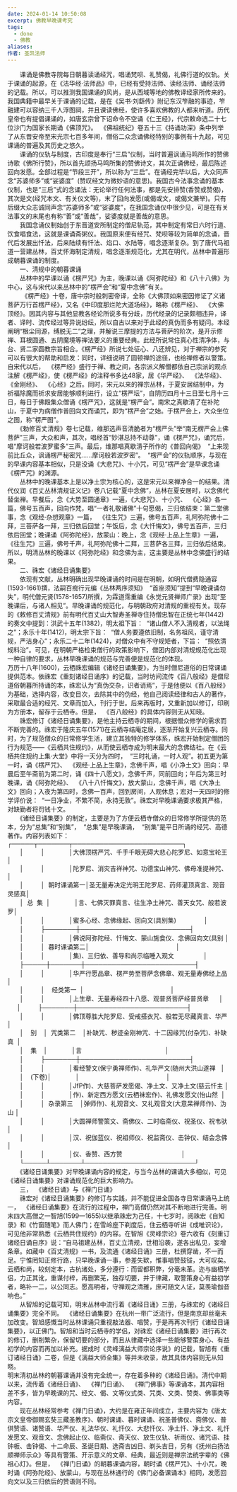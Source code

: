 ```yaml
---
date: 2024-01-14 10:50:08
excerpt: 佛教早晚课考究
tags:
  - done
  - 佛教
aliases: 
作者: 圣凯法师
---
```

　　课诵是佛教寺院每日朝暮读诵经咒，唱诵梵呗、礼赞偈，礼佛行道的仪轨。关于课诵的起源，在《法华经·法师品》中，已经有受持法师、读经法师、诵经法师的记载。所以，可以推测我国课诵的风尚，是从西域等地的佛教译经家所传来的。我国典籍中最早关于课诵的记载，是在《吴书·刘繇传》附记东汉笮融的事迹，笮融建可以容纳三千人浮图祠，并且课读佛经，使许多喜欢佛教的人都来听道。历代皇帝也有提倡课诵的，如唐玄宗曾下诏命令不空诵《仁王经》，代宗敕命选二十七位沙门为国家长期诵《佛顶咒》。  《佛祖统纪》卷五十三《持诵功深》条中列举了从东晋安帝至宋光宗七百多年间，僧俗二众念诵佛经特别的事例有十九起，可见课诵的普遍及其历史之悠久。  
　　课诵的仪轨与制度，古印度是奉行“三启”仪制，当时普遍讽诵马鸣所作的赞佛诗歌《佛所行赞》，所以首先颂扬马鸣所集的赞佛诗文，其次正诵佛经，最后陈述回向发愿。全部过程是“节段三开”，所以称为“三启”。在诵经完毕以后，大众同声念“苏婆师多”或“娑婆度”  (赞叹经文为微妙语的意思)。我国古今法事念诵的基本仪制，也是“三启”式的念诵法：无论举行任何法事，都是先安排赞(香赞或赞偈)，其次是文(经咒本文、有关仪文等)，末了回向发愿(或偈或文，或偈文兼举)。只有后缀大众志诚同声念“苏婆师多”或“娑婆度”，在我国念诵仪中很少见，可是在有关法事文的末尾也有称“善”或“善哉”，娑婆度就是善哉的意思。  
　　我国念诵仪制始创于东晋道安所制定的僧尼轨范，其中制定有常日六时行道、饮食唱食法，这就是课诵斋粥仪。我国原来便有经咒、梵呗等较为简单的念诵，晋代后发展出忏法，后来陆续有忏法、焰口、水陆等，唱念逐渐复杂。到了唐代马祖道一营建丛林，百丈怀海制定清规，唱念逐渐规范化，尤其在明代，丛林中普遍形成朝暮课诵的制度。  
　　一、清规中的朝暮课诵  
　　丛林中的早课以诵《楞严咒》为主，晚课以诵《阿弥陀经》和《八十八佛》为中心，这与宋代以来丛林中的“楞严会”和“夏中念佛”有关。  
　　 《楞严经》十卷，唐中宗时般刺密帝译，全称《大佛顶如来密因修证了义诸菩萨万行首楞严经》，又名《中印度那烂陀大道场经》，略称《楞严经》、  《大佛顶经》。因其内容与其他显教各经论所说多有分歧，历代经录的记录颇相违异，译者、译时、流传经过等异说纷纭，所以自古以来对于此经的真伪而多有疑问。本经阐明“根尘同源，缚脱无二”之理，并解说三摩提的方法与菩萨的阶次，是开示修禅、耳根圆通、五阴魔境等禅法要义的重要经典。此经所说常住真心性清净体，与台、贤二家圆教宗旨相合。《楞严经》所说七处征心、八还辨见，对于禅宗的参究可以有很大的帮助和启发：同时，详细说明了圆顿禅的途径，也给禅修者以警策。  
自宋代以后，  《楞严经》盛行于禅、教之间，各宗派义解僧都依自己宗派的观点注解《楞严经》，使《楞严经》的注释书多达48家，居《华严经》、  《法华经》、  《金刚经》、  《心经》之后。同时，宋元以来的禅宗丛林，于夏安居结制中，为祈福除魔而祈求安居能够顺利进行，设立“楞严坛”，自阴历四月十三日至七月十三日，每日于佛殿集众僧诵《楞严咒》，这就是“楞严会”。南宋之真歇清了在补陀山，于夏中为病僧作普回向文而诵咒，即为“楞严会”之始。于楞严会上，大众坐位之图，称“楞严图”。  
　　《勅修百丈清规》卷七记载，维那选声音清脆者为“楞严头”举“南无楞严会上佛菩萨”三声，大众和声，其次，唱经首“妙湛总持不动尊”，诵《楞严咒》，诵咒后，唱“摩诃般若波罗蜜多”三声。最后，维那唱真歇清子所作的《普回向偈》  “上来现前比丘众，讽诵楞严秘密咒……摩诃般若波罗密”。  “楞严会”的仪轨顺序，与现在的早课内容基本相似，只是没诵《大悲咒》、十小咒，可见“楞严会”是早课念诵《楞严咒》的渊源。  
　　丛林中的晚课基本上是以净土宗为核心的，这是宋元以来禅净合一的结果。清代仪润《百丈丛林清规证义记》卷八记载“夏中念佛”，丛林在夏安居时，以念佛代替坐禅。早餐后，念《大势至圆通章》一遍，《大悲咒》、十小咒、  《心经》各一篇，佛号五百声，回向作梵，唱“一者礼敬诸佛”十句愿偈，三归依结束：第二堂佛事，念《观经·杂想观章》一篇，  《往生咒》三遍，佛号五百声，礼阿弥陀佛十二拜，三菩萨各一拜，三归依后回堂；午饭后，念《大忏悔文》，佛号五百声，三归依后回堂；晚课诵《阿弥陀经》，放蒙山：晚上，念《观经·上品上生章》一遍，  《往生咒》三遍，佛号千声，礼阿弥陀佛十二拜，三菩萨各三拜，三归依后结束。所以，明清丛林的晚课以《阿弥陀经》和念佛为主，这主要是丛林中念佛盛行的结果。  
　　二、祩宏《诸经日诵集要》  
　　依现有文献，丛林明确出现早晚课诵的时间是在明朝，如明代僧费隐通容(1593-1661)撰，法嗣百痴行元编《丛林两序须知》  “首座须知”提到“早晚课诵勿失”，明代僧元贤(1578-1657)所撰，为霖道霈重编《永觉元贤禅师广录》出现“至晚课后，与诸人相见”。早晚课诵的规范化，与明朝政府对清规的重视有关。现存的《敕修百丈清规》前有明代百丈山大智寿圣禅寺住持僧忠智在正统七年(1442)的奏文中提到：洪武十五年(1382)，明太祖下旨：  “诸山僧人不入清规者，以法绳之”；永乐十年(1412)，明太宗下旨：  “僧人务要遵依旧制，名务祖风，谨守清规，严洁身心”；永乐二十二年(1424)，对僧众中有不守规矩者，下旨：  “照依清规料治”。可见，在明朝严格检束僧行的政策影响下，僧团内部对清规规范化出现一种自律的要求，丛林早晚课诵的规范与完善便是规范化的体现。  
万历十八年(1600)，云栖祩宏编辑《诸经日诵集要》，为当时僧尼道俗的日常课诵提供范本。依祩宏《重刻诸经日诵序》的记载，当时坊间流传《百八般经》是僧尼道俗朝暮所持诵的本，祩宏认为“真伪交杂，识者诮焉”，于是他便以《百八般经》为基础，选择内容，改变目次，去除其中的伪经，他自己阅读经律和古人的著作，采取最合适的经咒、文章而加入，刊行于世。后来再版时，又重新加以修订，印刷为方册本，留存于云栖寺。但是，  《百八般经》的具体内容则无从知晓。  
　　祩宏修订《诸经日诵集要》，是他主持云栖寺的期间，根据僧众修学的需求而不断完善的。祩宏于隆庆五年(1571)在云栖寺结庵定居，逐渐开始复兴云栖寺。同时，为了规范僧众的日常修学生活，建立其独特的修学体系，祩宏开始制定僧团的行为规范——《云栖共住规约》，从而使云栖寺成为明末最大的念佛结社。在《云栖共住规约上集·大堂》中将一天分为四时，  “三时礼诵，一时人观”。初五更为第一时，诵《楞严咒》、  《观经·上品上生章》，念佛千声，唱《小净土文》回向：早晨后至午斋前为第二时，诵《四十八愿文》，念佛千声，同前回向；午后为第三时晚课，诵《阿弥陀经》、  《八十八忏悔文》，放大蒙山，念佛千声，唱《大净土文》回向；入夜为第四时，念佛一百声，回到房间，人观休息；宏对一天四时的修学评价说：  “一日净业，不繁不简，永持无敦”。祩宏对早晚课诵要求极其严格，对缺勤者将罚钱十文。  
　　《诸经日诵集要》的制定，主要是为了方便云栖寺僧众的日常修学所提供的范本，分为“总集”和“别集”，  “总集”是早晚课诵，  “别集”是平日所诵的经咒、高德著作。内容列表如下：  
┌─────┬───────┬─────────────────────────┐  
　　│          │              │大佛顶楞严咒、千手千眼无碍大悲心陀罗尼、如意宝轮王│  
　　│          │              │陀罗尼、消灾吉祥神咒、功德宝山神咒、佛母准提神咒、│  
　　│          │  朝时课诵第一│圣无量寿决定光明王陀罗尼、药师灌顶真言、观音灵感真│  
　　│  总  集  │              │言、七佛灭罪真言、往生净土神咒、善天女咒、般若波罗│  
　　│          │              │蜜多心经、念佛缘起、回向文(具别集)                │  
　　│          ├───────┼─────────────────────────┤  
　　│          │              │佛说阿弥陀经、忏悔文、蒙山施食仪、念佛回向文(具别 │  
　　│          │  暮时课诵第二│                                                  │  
　　│          │              │集)、三归依、善导和尚示临睡入观文                 │  
　　├─────┼───────┼─────────────────────────┤  
　　│          │              │华严行愿品章、楞严势至菩萨念佛章、观无量寿佛经上品│  
　　│          │    经类第一  │                                                  │  
　　│          │              │上生章、无量寿经四十八愿、观普贤菩萨经普贤章      │  
  　│          ├───────┼─────────────────────────┤  
　　│          │              │佛顶尊胜大陀罗尼、受戒搭衣咒、般若无尽藏真言、华严│  
　　│    别    │  咒类第二    │补缺咒、秽迹金刚神咒、十二因缘咒(付杂咒)、补缺真  │  
　　│    集    │              │言                                                │  
　　│          ├───────┼─────────────────────────┤  
　　│          │              │看经警文(保宁勇禅师作)、礼华严文(随州大洪山遂禅   │  
　　│    (下卷)│              │                                                  │  
　　│          │              │JfP作)、大慈菩萨发愿偈、净土文、又净土文(慈云忏主 │  
　　│          │              │作)、新定西方愿文(云栖袜宏作)、礼佛发愿文(怡山然  │  
　　│          │  杂录第三    │弹师作)、礼观音文、又礼观音文(大意杲禅师作)、沩山 │  
　　│          │              │大圆禅师警策文、斋佛仪、二时临斋仪、祝圣仪、祝韦驮│  
　　│          │              │汉、祝伽蓝仪、祝祖师仪、祝监斋仪、击钟仪、结会念佛│  
　　│          │              │仪、香赞、西方赞                                  │  
　　└─────┴───────┴─────────────────────────┘  
　　《诸经日诵集要》对早晚课诵内容的规定，与当今丛林的课诵大多相似，可见《诸经日诵集要》对课诵规范化的巨大影响力。  
　　三，  《诸经日诵》与《禅门日诵》  
　　祩宏对《诸经日诵集要》的修订与实践，并不能促进全国各寺日常课诵马上统一，  《诸经日诵集要》在流行的过程中，禅门高僧仍然对其不断地进行完善。明末四大高僧之一智旭(1599—1655)以继承祩宏为己任，十七岁时，阅祩宏《自知录》和《竹窗随笔》而人佛门；在雪岭座下剃度后，住云栖寺听讲《成唯识论》，可见他非常熟悉《云栖共住规约》的内容。在智旭《灵峰宗论》卷六收有《刻重订诸经日诵自序》说：“自马祖建丛林，百丈立清规，世相沿袭，遂各出私见，妄增条章。如藏中《百丈清规》一书，及流通《诸经日诵》三册，杜撰穿凿，不一而足。宁惟罔知正修行路，只早晚课诵一事，参差失欵，惟事唱赞鼓钹，大可叹矣。云栖和尚，较刻定本，古杭诸处，多分遵行：而留都积弊，分毫未革。迩与幽栖学侣，力正其讹，重谋付梓，再删繁芜，独存切要，并于律藏，取警策身心有益初学者，略补一二，以公同志。愿高明者，守禅观之清雅，庶可随文人证，莫羡瑜伽音响也。”  
　　从智旭的记载可知，明末丛林中流行着《诸经日诵》三册，与祩宏的《诸经日诵集要》完全不同。  《诸经日诵集要》在杭州一带广泛流行，但是南京却丝毫未加改变。智旭感慨当时丛林课诵只重视敲法器、唱赞，于是再再次刊行《诸经日诵集要》，以正佛门。智旭和当时云栖寺的学侣，对祩宏《诸经日诵集要》进行再次的修订，删削繁杂，保留切要的部分，而且从律藏中选择一些能够警策身心、有益初学的内容而再加以补充。据成时《灵峰漓益大师宗论序说》的记载，智旭有《重订诸经日诵》二卷，但是《漓益大师全集》等并未收录，故其具体内容则无从知晓。  
明末清初丛林的朝暮课诵并没有完全统一，存在着多种的《诸经日诵》。清代中期以来，流传着《诸经日诵》、  《禅门日诵》、  《禅门佛事》等课诵本，其内容相差不多，皆为早晚课的咒、经文、偈、文等仪式类、咒类、文类、赞类、佛事类等内容。  
　　现在丛林经常参考《禅门日诵》，大约是在雍正年间成立，主要内容为《唐太宗文皇帝御赐玄奘三藏圣教序》、朝时课诵、暮时课诵、祝圣普佛仪、斋佛仪、普供赞语、诸赞语、华严仪、礼法华仪、礼忏仪、大悲忏仪、净土忏、净土文、礼忏发愿文、观音文、念佛起止仪、临斋仪、斋天仪、放生仪轨、祈雨仪、诸咒语、挂钟板、击钟偈、十二命辰、圣诞日期、选斋吉凶日、剃头吉日，另有《抚州白扬法顺禅师示众》等具有警策、开示意义的文章、经典，最近则是禅宗法统字辈的《佛祖心灯》。但是，  《禅门日诵》的朝暮课诵内容，朝时诵《楞严咒》、十小咒，晚时诵《阿弥陀经》、放蒙山，与现在丛林通行的《佛门必备课诵本》相同，发愿回向文以及三归依后的赞语则不同。